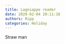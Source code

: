 ```yaml
---
title: Lagniappe reader
date: 2020-02-04 20:11:16
authors: Ripp
categories: Holiday
---
```


 Straw man